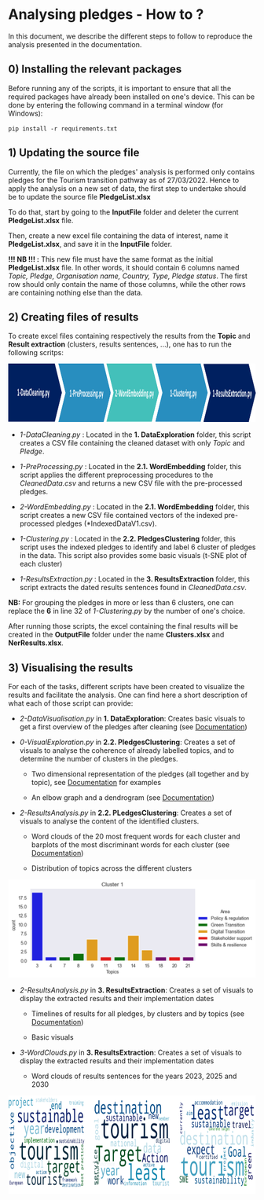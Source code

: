 # Analysing pledges - How to ? 

In this document, we describe the different steps to follow to reproduce the analysis presented in the documentation. 

## 0) Installing the relevant packages

Before running any of the scripts, it is important to ensure that all the required packages have already been installed on one's device. This can be done by entering the following command in a terminal window (for Windows): 
```
pip install -r requirements.txt
```

## 1) Updating the source file

Currently, the file on which the pledges' analysis is performed only contains pledges for the Tourism transition pathway as of 27/03/2022. Hence to apply the analysis on a new set of data, the first step to undertake should be to update the source file **PledgeList.xlsx**

To do that, start by going to the **InputFile** folder and deleter the current **PledgeList.xlsx** file. 

Then, create a new excel file containing the data of interest, name it **PledgeList.xlsx**, and save it in the **InputFile** folder. 

**!!! NB !!! :** This new file must have the same format as the initial **PledgeList.xlsx** file. In other words, it should contain 6 columns named *Topic, Pledge, Organisation name, Country, Type, Pledge status*. The first row should only contain the name of those columns, while the other rows are containing nothing else than the data. 

## 2) Creating files of results

To create excel files containing respectively the results from the **Topic** and **Result extraction** (clusters, results sentences, ...), one has to run the following scritps: 

<p align="center">
    <img src="/UserGuide/Figures/process.png" height = 119 width = 750 class = "center">
</p>

- *1-DataCleaning.py* : Located in the **1. DataExploration** folder, this script creates a CSV file containing the cleaned dataset with only *Topic* and *Pledge*.

- *1-PreProcessing.py* : Located in the **2.1. WordEmbedding** folder, this script applies the different preprocessing procedures to the *CleanedData.csv* and returns a new CSV file with the pre-processed pledges. 

- *2-WordEmbedding.py* : Located in the **2.1. WordEmbedding** folder, this script creates a new CSV file contained vectors of the indexed pre-processed pledges (*IndexedDataV1.csv).

- *1-Clustering.py* : Located in the **2.2. PledgesClustering** folder, this script uses the indexed pledges to identify and label 6 cluster of pledges in the data. This script also provides some basic visuals (t-SNE plot of each cluster)

- *1-ResultsExtraction.py* : Located in the **3. ResultsExtraction** folder, this script extracts the dated results sentences found in *CleanedData.csv*.

**NB:** For grouping the pledges in more or less than 6 clusters, one can replace the **6** in line 32 of *1-Clustering.py* by the number of one's choice.

After running those scripts, the excel containing the final results will be created in the **OutputFile** folder under the name **Clusters.xlsx** and **NerResults.xlsx**. 

## 3) Visualising the results

For each of the tasks, different scripts have been created to visualize the results and facilitate the analysis. One can find here a short description of what each of those script can provide: 

- *2-DataVisualisation.py* in **1. DataExploration**: Creates basic visuals to get a first overview of the pledges after cleaning (see [Documentation](/README.md#early-data-visualization)) 

- *0-VisualExploration.py* in **2.2. PledgesClustering**: Creates a set of visuals to analyse the coherence of already labelled topics, and to determine the number of clusters in the pledges. 

    * Two dimensional representation of the pledges (all together and by topic), see [Documentation](/README.md#4-analysis-of-results) for examples

    * An elbow graph and a dendrogram (see [Documentation](/README.md#3-clustering))

- *2-ResultsAnalysis.py* in **2.2. PLedgesClustering**: Creates a set of visuals to analyse the content of the identified clusters. 

    * Word clouds of the 20 most frequent words for each cluster and barplots of the most discriminant words for each cluster (see [Documentation](/README.md#4-analysis-of-results))

    * Distribution of topics across the different clusters

<p align="center">
    <img src="/UserGuide/Figures/visuals1.png" width = 623 height = 200>
</p>


- *2-ResultsAnalysis.py* in **3. ResultsExtraction**: Creates a set of visuals to display the extracted results and their implementation dates 


    * Timelines of results for all pledges, by clusters and by topics (see [Documentation](/README.md#1-process-and-results))
    
    * Basic visuals 

- *3-WordClouds.py* in **3. ResultsExtraction**: Creates a set of visuals to display the extracted results and their implementation dates 

    * Word clouds of results sentences for the years 2023, 2025 and 2030

<p align="center">
    <img src="/UserGuide/Figures/visuals2.png" width = 623 height = 200>
</p>



